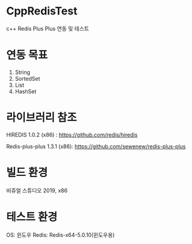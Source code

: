 # CppRedisTest
c++ Redis Plus Plus 연동 및 테스트

# 연동 목표
1. String 
2. SortedSet
3. List
4. HashSet

# 라이브러리 참조
HIREDIS 1.0.2 (x86) : https://github.com/redis/hiredis  

Redis-plus-plus 1.3.1 (x86): https://github.com/sewenew/redis-plus-plus  

# 빌드 환경
비쥬얼 스튜디오 2019, x86

# 테스트 환경
OS: 윈도우 
Redis: Redis-x64-5.0.10(윈도우용)